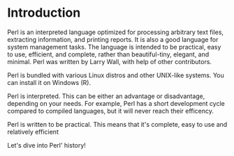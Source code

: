 
# Introduction

Perl is an interpreted language optimized for processing arbitrary text files, extracting information, and printing reports.
It is also a good language for system management tasks. The language is intended to be practical, easy to use, efficient, and
complete, rather than beautiful-tiny, elegant, and minimal. Perl was written by Larry Wall, with help of other contributors.

Perl is bundled with various Linux distros and other UNIX-like systems. You can install it on Windows (R).

Perl is interpreted. This can be either an advantage or disadvantage, depending on your needs. For example, Perl has a short
development cycle compared to compiled languages, but it will never reach their efficency.

Perl is written to be practical. This means that it's complete, easy to use and relatively efficient 

Let's dive into Perl' history!
